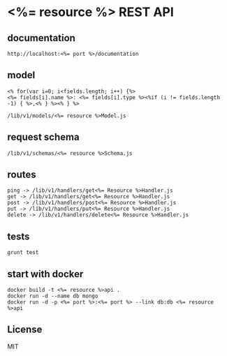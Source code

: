 # <%= resource %> REST API

## documentation 

    http://localhost:<%= port %>/documentation

## model
    <% for(var i=0; i<fields.length; i++) {%>
    <%= fields[i].name %>: <%= fields[i].type %><%if (i != fields.length -1) { %>,<% } %><% } %>
    
    /lib/v1/models/<%= resource %>Model.js

## request schema 

    /lib/v1/schemas/<%= resource %>Schema.js

## routes 

    ping -> /lib/v1/handlers/get<%= Resource %>Handler.js
    get -> /lib/v1/handlers/get<%= Resource %>Handler.js
    post -> /lib/v1/handlers/post<%= Resource %>Handler.js
    put -> /lib/v1/handlers/put<%= Resource %>Handler.js
    delete -> /lib/v1/handlers/delete<%= Resource %>Handler.js
    
## tests

    grunt test
    
## start with docker
    
    docker build -t <%= resource %>api .
    docker run -d --name db mongo
    docker run -d -p <%= port %>:<%= port %> --link db:db <%= resource %>api

## License

MIT
